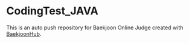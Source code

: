 # CodingTest_JAVA
This is an auto push repository for Baekjoon Online Judge created with [BaekjoonHub](https://github.com/BaekjoonHub/BaekjoonHub).
